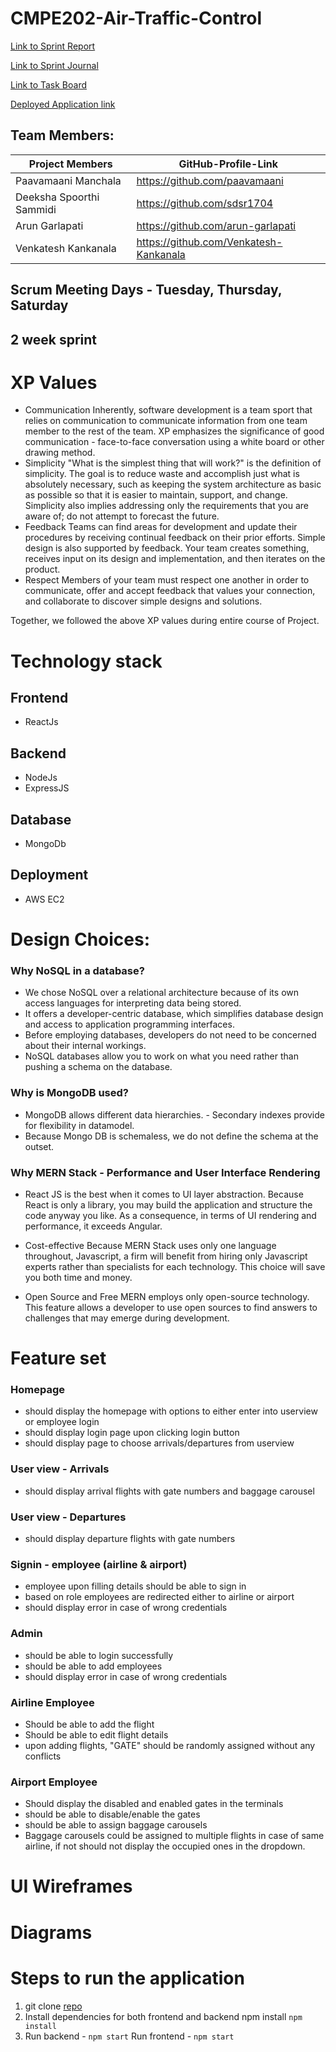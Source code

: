 # CMPE202-Air-Traffic-Control

[Link to Sprint Report](https://docs.google.com/spreadsheets/d/1mvWnd-HJT9EoHF7PwS7zOvFDFoP84AuZNkjxf5H9ZCM/edit?usp=sharing) 

[Link to Sprint Journal](https://docs.google.com/spreadsheets/d/1niEOolo8XTF8XMcAborXSGIpgGHB62KjuzCzXDKLGhE/edit?usp=sharing)

[Link to Task Board](https://github.com/orgs/gopinathsjsu/projects/65)

[Deployed Application link](http://cmpe-202-421583512.us-east-1.elb.amazonaws.com:3000/home)

## Team Members:
| Project Members | GitHub-Profile-Link | 
| ----- | ----- |
| Paavamaani Manchala | https://github.com/paavamaani |
| Deeksha Spoorthi Sammidi | https://github.com/sdsr1704 |
| Arun Garlapati | https://github.com/arun-garlapati |
| Venkatesh Kankanala | https://github.com/Venkatesh-Kankanala |

## Scrum Meeting Days - Tuesday, Thursday, Saturday
## 2 week sprint

# XP Values

- Communication
Inherently, software development is a team sport that relies on communication to communicate information from one team member to the rest of the team. XP emphasizes the significance of good communication - face-to-face conversation using a white board or other drawing method.
- Simplicity
"What is the simplest thing that will work?" is the definition of simplicity. The goal is to reduce waste and accomplish just what is absolutely necessary, such as keeping the system architecture as basic as possible so that it is easier to maintain, support, and change. Simplicity also implies addressing only the requirements that you are aware of; do not attempt to forecast the future.
- Feedback
Teams can find areas for development and update their procedures by receiving continual feedback on their prior efforts. Simple design is also supported by feedback. Your team creates something, receives input on its design and implementation, and then iterates on the product.
- Respect
Members of your team must respect one another in order to communicate, offer and accept feedback that values your connection, and collaborate to discover simple designs and solutions.

Together, we followed the above XP values during entire course of Project.


# Technology stack

## Frontend

- ReactJs

## Backend

- NodeJs
- ExpressJS

## Database

- MongoDb

## Deployment

- AWS EC2

# Design Choices:

### Why NoSQL in a database?

- We chose NoSQL over a relational architecture because of its own access languages for interpreting data being stored.
- It offers a developer-centric database, which simplifies database design and access to application programming interfaces.
- Before employing databases, developers do not need to be concerned about their internal workings.
- NoSQL databases allow you to work on what you need rather than pushing a schema on the database.

### Why is MongoDB used?

- MongoDB allows different data hierarchies. - Secondary indexes provide for flexibility in datamodel.
- Because Mongo DB is schemaless, we do not define the schema at the outset.

### Why MERN Stack - Performance and User Interface Rendering
- React JS is the best when it comes to UI layer abstraction. Because React is only a library, you may build the application and structure the code anyway you like. As a consequence, in terms of UI rendering and performance, it exceeds Angular.

- Cost-effective
Because MERN Stack uses only one language throughout, Javascript, a firm will benefit from hiring only Javascript experts rather than specialists for each technology. This choice will save you both time and money.

- Open Source and Free
MERN employs only open-source technology. This feature allows a developer to use open sources to find answers to challenges that may emerge during development.

# Feature set

### Homepage
- should display the homepage with options to either enter into userview or employee login
- should display login page upon clicking login button
- should display page to choose arrivals/departures from userview
### User view - Arrivals
- should display arrival flights with gate numbers and baggage carousel
### User view - Departures
- should display departure flights with gate numbers
### Signin - employee (airline & airport)
- employee upon filling details should be able to sign in
- based on role employees are redirected either to airline or airport
- should display error in case of wrong credentials
### Admin 
- should be able to login successfully
- should be able to add employees
- should display error in case of wrong credentials
### Airline Employee
- Should be able to add the flight
- Should be able to edit flight details
- upon adding flights, "GATE" should be randomly assigned without any conflicts
### Airport Employee
- Should display the disabled and enabled gates in the terminals
- should be able to disable/enable the gates
- should be able to assign baggage carousels 
- Baggage carousels could be assigned to multiple flights in case of same airline, if not should not display the occupied ones in the dropdown.

# UI Wireframes

# Diagrams

# Steps to run the application
1. git clone [repo](https://github.com/gopinathsjsu/team-project-team-thirteen.git)
2. Install dependencies for both frontend and backend npm install ```npm install```
3. Run backend - ```npm start``` 
   Run frontend - ```npm start```
